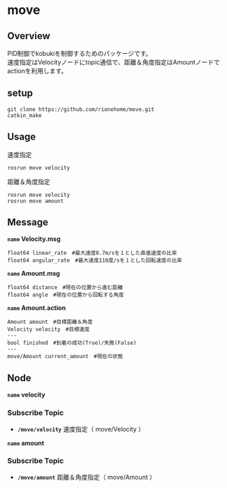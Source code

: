 # move
## Overview
PID制御でkobukiを制御するためのパッケージです。  
速度指定はVelocityノードにtopic通信で、距離＆角度指定はAmountノードでactionを利用します。

## setup
```
git clone https://github.com/rionehome/move.git 
catkin_make
```

## Usage
速度指定
```
rosrun move velocity
```

距離＆角度指定
```
rosrun move velocity
rosrun move amount
```

## Message
**`name` Velocity.msg**
```
float64 linear_rate　#最大速度0.7m/sを１とした直進速度の比率
float64 angular_rate　#最大速度110度/sを１とした回転速度の比率
```
**`name` Amount.msg**
```
float64 distance　#現在の位置から進む距離
float64 angle　#現在の位置から回転する角度
```

**`name` Amount.action**
```
Amount amount　#目標距離＆角度
Velocity velocity　#目標速度
---
bool finished　#到着の成功(True)/失敗(False)
---
move/Amount current_amount　#現在の状態
```

## Node
**`name` velocity**

### Subscribe Topic

* **`/move/velocity`** 速度指定（ move/Velocity ）

**`name` amount**

### Subscribe Topic

* **`/move/amount`** 距離＆角度指定（ move/Amount ）
